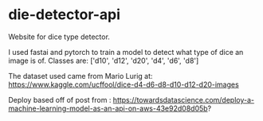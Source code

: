 # die-detector-api
Website for dice type detector. 

I used fastai and pytorch to train a model to detect what type of dice an image is of. 
Classes are: ['d10', 'd12', 'd20', 'd4', 'd6', 'd8']

The dataset used came from Mario Lurig at: https://www.kaggle.com/ucffool/dice-d4-d6-d8-d10-d12-d20-images

Deploy based off of post from : https://towardsdatascience.com/deploy-a-machine-learning-model-as-an-api-on-aws-43e92d08d05b?